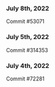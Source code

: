 ### July 8th, 2022

Commit #53071

### July 5th, 2022

Commit #314353


### July 4th, 2022

Commit #72281
